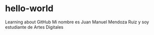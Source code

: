 # hello-world
Learning about GitHub
Mi nombre es Juan Manuel Mendoza Ruiz y soy estudiante de Artes Digitales
